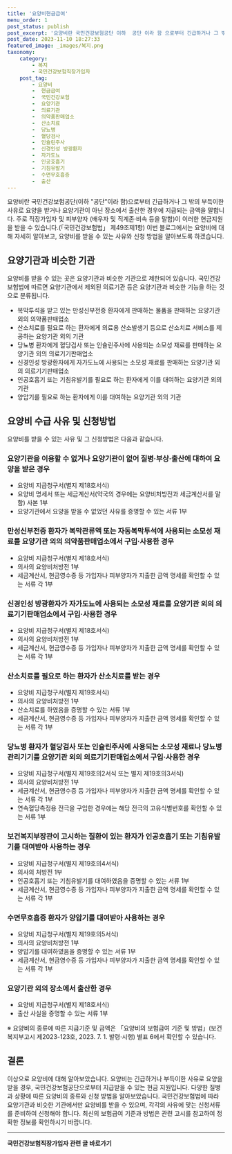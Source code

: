```yaml
---
title: '요양비현금급여'
menu_order: 1
post_status: publish
post_excerpt: '요양비란 국민건강보험공단 이하  공단 이라 함 으로부터 긴급하거나 그 밖의 부득이한 사유로 요양을 받거나 요양기관이 아닌 장소에서 출산한 경우에 지급되는 금액을 말합니다. 주로 직장가입자 및 피부양자  배우자 및 직계존 비속 등을 말함 이 이러한 현금지원을 받을 수 있습니다.  국민건강보험법  제49조제1항  이번 블로그에서는 요양비에 대해 자세히 알아보고, 요양비를 받을 수 있는 사유와 신청 방법을 알아보도록 하겠습니다.'
post_date: 2023-11-10 18:27:33
featured_image: _images/복지.png
taxonomy:
    category:
        - 복지
        - 국민건강보험직장가입자
    post_tag:
        - 요양비
        -  현금급여
        -  국민건강보험
        -  요양기관
        -  의료기관
        -  의약품판매업소
        -  산소치료
        -  당뇨병
        -  혈당검사
        -  인슐린주사
        -  신경인성 방광환자
        -  자가도뇨
        -  인공호흡기
        -  기침유발기
        -  수면무호흡증
        -  출산
---
```



요양비란 국민건강보험공단(이하 "공단"이라 함)으로부터 긴급하거나 그 밖의 부득이한 사유로 요양을 받거나 요양기관이 아닌 장소에서 출산한 경우에 지급되는 금액을 말합니다. 주로 직장가입자 및 피부양자 (배우자 및 직계존·비속 등을 말함)이 이러한 현금지원을 받을 수 있습니다.(「국민건강보험법」 제49조제1항) 이번 블로그에서는 요양비에 대해 자세히 알아보고, 요양비를 받을 수 있는 사유와 신청 방법을 알아보도록 하겠습니다.

## 요양기관과 비슷한 기관

요양비를 받을 수 있는 곳은 요양기관과 비슷한 기관으로 제한되어 있습니다. 국민건강보험법에 따르면 요양기관에서 제외된 의료기관 등은 요양기관과 비슷한 기능을 하는 것으로 분류됩니다.

- 복막투석을 받고 있는 만성신부전증 환자에게 판매하는 물품을 판매하는 요양기관 외의 의약품판매업소
- 산소치료를 필요로 하는 환자에게 의료용 산소발생기 등으로 산소치료 서비스를 제공하는 요양기관 외의 기관
- 당뇨병 환자에게 혈당검사 또는 인슐린주사에 사용되는 소모성 재료를 판매하는 요양기관 외의 의료기기판매업소
- 신경인성 방광환자에게 자가도뇨에 사용되는 소모성 재료를 판매하는 요양기관 외의 의료기기판매업소
- 인공호흡기 또는 기침유발기를 필요로 하는 환자에게 이를 대여하는 요양기관 외의 기관
- 양압기를 필요로 하는 환자에게 이를 대여하는 요양기관 외의 기관

## 요양비 수급 사유 및 신청방법

요양비를 받을 수 있는 사유 및 그 신청방법은 다음과 같습니다.

### 요양기관을 이용할 수 없거나 요양기관이 없어 질병·부상·출산에 대하여 요양을 받은 경우

- 요양비 지급청구서(별지 제18호서식)
- 요양비 명세서 또는 세금계산서(약국의 경우에는 요양비처방전과 세금계산서를 말함) 사본 1부
- 요양기관에서 요양을 받을 수 없었던 사유를 증명할 수 있는 서류 1부

### 만성신부전증 환자가 복막관류액 또는 자동복막투석에 사용되는 소모성 재료를 요양기관 외의 의약품판매업소에서 구입·사용한 경우

- 요양비 지급청구서(별지 제18호서식)
- 의사의 요양비처방전 1부
- 세금계산서, 현금영수증 등 가입자나 피부양자가 지출한 금액 명세를 확인할 수 있는 서류 각 1부

### 신경인성 방광환자가 자가도뇨에 사용되는 소모성 재료를 요양기관 외의 의료기기판매업소에서 구입·사용한 경우

- 요양비 지급청구서(별지 제18호서식)
- 의사의 요양비처방전 1부
- 세금계산서, 현금영수증 등 가입자나 피부양자가 지출한 금액 명세를 확인할 수 있는 서류 각 1부

### 산소치료를 필요로 하는 환자가 산소치료를 받는 경우

- 요양비 지급청구서(별지 제19호서식)
- 의사의 요양비처방전 1부
- 산소치료를 하였음을 증명할 수 있는 서류 1부
- 세금계산서, 현금영수증 등 가입자나 피부양자가 지출한 금액 명세를 확인할 수 있는 서류 각 1부

### 당뇨병 환자가 혈당검사 또는 인슐린주사에 사용되는 소모성 재료나 당뇨병 관리기기를 요양기관 외의 의료기기판매업소에서 구입·사용한 경우

- 요양비 지급청구서(별지 제19호의2서식 또는 별지 제19호의3서식)
- 의사의 요양비처방전 1부
- 세금계산서, 현금영수증 등 가입자나 피부양자가 지출한 금액 명세를 확인할 수 있는 서류 각 1부
- 연속혈당측정용 전극을 구입한 경우에는 해당 전극의 고유식별번호를 확인할 수 있는 서류 1부

### 보건복지부장관이 고시하는 질환이 있는 환자가 인공호흡기 또는 기침유발기를 대여받아 사용하는 경우

- 요양비 지급청구서(별지 제19호의4서식)
- 의사의 처방전 1부
- 인공호흡기 또는 기침유발기를 대여하였음을 증명할 수 있는 서류 1부
- 세금계산서, 현금영수증 등 가입자나 피부양자가 지출한 금액 명세를 확인할 수 있는 서류 각 1부

### 수면무호흡증 환자가 양압기를 대여받아 사용하는 경우

- 요양비 지급청구서(별지 제19호의5서식)
- 의사의 요양비처방전 1부
- 양압기를 대여하였음을 증명할 수 있는 서류 1부
- 세금계산서, 현금영수증 등 가입자나 피부양자가 지출한 금액 명세를 확인할 수 있는 서류 각 1부

### 요양기관 외의 장소에서 출산한 경우

- 요양비 지급청구서(별지 제18호서식)
- 출산 사실을 증명할 수 있는 서류 1부

※ 요양비의 종류에 따른 지급기준 및 금액은 「요양비의 보험급여 기준 및 방법」(보건복지부고시 제2023-123호, 2023. 7. 1. 발령·시행) 별표 6에서 확인할 수 있습니다.

## 결론

이상으로 요양비에 대해 알아보았습니다. 요양비는 긴급하거나 부득이한 사유로 요양을 받을 경우, 국민건강보험공단으로부터 지급받을 수 있는 현금 지원입니다. 다양한 질병과 상황에 따른 요양비의 종류와 신청 방법을 알아보았습니다. 국민건강보험법에 따라 요양기관과 비슷한 기관에서만 요양비를 받을 수 있으며, 각각의 사유에 맞는 신청서류를 준비하여 신청해야 합니다. 최신의 보험급여 기준과 방법은 관련 고시를 참고하여 정확한 정보를 확인하시기 바랍니다.
<!-- wp:separator -->
<hr class="wp-block-separator has-alpha-channel-opacity"/>
<!-- /wp:separator -->

<!-- wp:group {"backgroundColor":"base","layout":{"type":"constrained"}} -->
<div class="wp-block-group has-base-background-color has-background"><!-- wp:paragraph {"align":"center","fontSize":"medium"} -->
<p class="has-text-align-center has-large-font-size"><strong>국민건강보험직장가입자 관련 글 바로가기</strong></p>
<!-- /wp:paragraph -->


<!-- wp:latest-posts
{"categories":[{"id":14901,"count":19,"description":"","link":"https://uknowlaw.com/category/%ea%b5%ad%eb%af%bc%ea%b1%b4%ea%b0%95%eb%b3%b4%ed%97%98%ec%a7%81%ec%9e%a5%ea%b0%80%ec%9e%85%ec%9e%90/","name":"국민건강보험직장가입자","slug":"국민건강보험직장가입자","taxonomy":"category","parent":0,"meta":[],"_links":{"self":[{"href":"https://uknowlaw.com/wp-json/wp/v2/categories/14901"}],"collection":[{"href":"https://uknowlaw.com/wp-json/wp/v2/categories"}],"about":[{"href":"https://uknowlaw.com/wp-json/wp/v2/taxonomies/category"}],"wp:post_type":[{"href":"https://uknowlaw.com/wp-json/wp/v2/posts?categories=14901"}],"curies":[{"name":"wp","href":"https://api.w.org/{rel}","templated":true}]}}],"postsToShow":100,"excerptLength":28,"postLayout":"grid","columns":2,"featuredImageAlign":"left","featuredImageSizeSlug":"large","fontSize":"small"} /--></div>
<!-- /wp:group -->